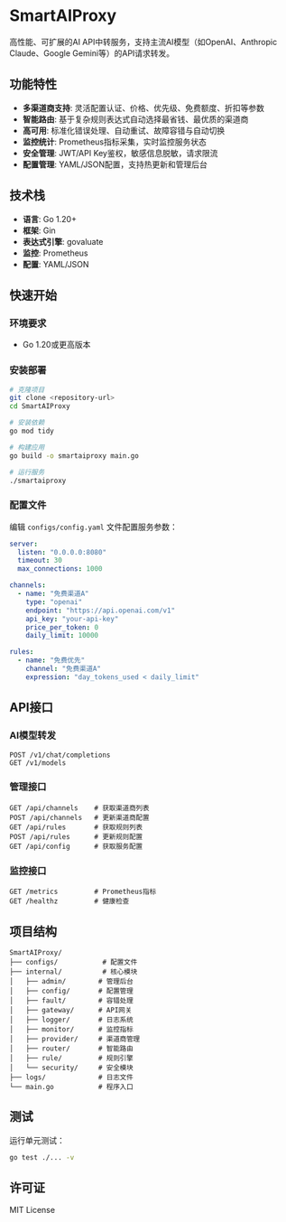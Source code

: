 # SmartAIProxy

高性能、可扩展的AI API中转服务，支持主流AI模型（如OpenAI、Anthropic Claude、Google Gemini等）的API请求转发。

## 功能特性

- **多渠道商支持**: 灵活配置认证、价格、优先级、免费额度、折扣等参数
- **智能路由**: 基于复杂规则表达式自动选择最省钱、最优质的渠道商
- **高可用**: 标准化错误处理、自动重试、故障容错与自动切换
- **监控统计**: Prometheus指标采集，实时监控服务状态
- **安全管理**: JWT/API Key鉴权，敏感信息脱敏，请求限流
- **配置管理**: YAML/JSON配置，支持热更新和管理后台

## 技术栈

- **语言**: Go 1.20+
- **框架**: Gin
- **表达式引擎**: govaluate
- **监控**: Prometheus
- **配置**: YAML/JSON

## 快速开始

### 环境要求
- Go 1.20或更高版本

### 安装部署

```bash
# 克隆项目
git clone <repository-url>
cd SmartAIProxy

# 安装依赖
go mod tidy

# 构建应用
go build -o smartaiproxy main.go

# 运行服务
./smartaiproxy
```

### 配置文件

编辑 `configs/config.yaml` 文件配置服务参数：

```yaml
server:
  listen: "0.0.0.0:8080"
  timeout: 30
  max_connections: 1000

channels:
  - name: "免费渠道A"
    type: "openai"
    endpoint: "https://api.openai.com/v1"
    api_key: "your-api-key"
    price_per_token: 0
    daily_limit: 10000

rules:
  - name: "免费优先"
    channel: "免费渠道A"
    expression: "day_tokens_used < daily_limit"
```

## API接口

### AI模型转发
```
POST /v1/chat/completions
GET /v1/models
```

### 管理接口
```
GET /api/channels    # 获取渠道商列表
POST /api/channels   # 更新渠道商配置
GET /api/rules       # 获取规则列表
POST /api/rules      # 更新规则配置
GET /api/config      # 获取服务配置
```

### 监控接口
```
GET /metrics         # Prometheus指标
GET /healthz         # 健康检查
```

## 项目结构

```
SmartAIProxy/
├── configs/           # 配置文件
├── internal/          # 核心模块
│   ├── admin/        # 管理后台
│   ├── config/       # 配置管理
│   ├── fault/        # 容错处理
│   ├── gateway/      # API网关
│   ├── logger/       # 日志系统
│   ├── monitor/      # 监控指标
│   ├── provider/     # 渠道商管理
│   ├── router/       # 智能路由
│   ├── rule/         # 规则引擎
│   └── security/     # 安全模块
├── logs/             # 日志文件
└── main.go           # 程序入口
```

## 测试

运行单元测试：

```bash
go test ./... -v
```

## 许可证

MIT License